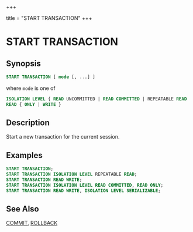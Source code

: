 +++

title = "START TRANSACTION"
+++

START TRANSACTION
=================

Synopsis
--------

``` sql
START TRANSACTION [ mode [, ...] ]
```

where `mode` is one of

``` sql
ISOLATION LEVEL { READ UNCOMMITTED | READ COMMITTED | REPEATABLE READ | SERIALIZABLE }
READ { ONLY | WRITE }
```

Description
-----------

Start a new transaction for the current session.

Examples
--------

``` sql
START TRANSACTION;
START TRANSACTION ISOLATION LEVEL REPEATABLE READ;
START TRANSACTION READ WRITE;
START TRANSACTION ISOLATION LEVEL READ COMMITTED, READ ONLY;
START TRANSACTION READ WRITE, ISOLATION LEVEL SERIALIZABLE;
```

See Also
--------

[COMMIT](./commit.md), [ROLLBACK](./rollback.md)
